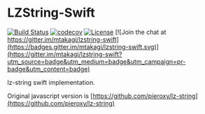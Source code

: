 # LZString-Swift

[![Build Status](https://travis-ci.org/mtakagi/lzstring-swift.svg?branch=master)](https://travis-ci.org/mtakagi/lzstring-swift)
[![codecov](https://codecov.io/gh/mtakagi/lzstring-swift/branch/master/graph/badge.svg)](https://codecov.io/gh/mtakagi/lzstring-swift)
[![License](https://img.shields.io/badge/License-WTFPL-lightgrey.svg)](http://www.wtfpl.net/)
[![Join the chat at https://gitter.im/mtakagi/lzstring-swift](https://badges.gitter.im/mtakagi/lzstring-swift.svg)](https://gitter.im/mtakagi/lzstring-swift?utm_source=badge&utm_medium=badge&utm_campaign=pr-badge&utm_content=badge)

lz-string swift implementation.

Original javascript version is [https://github.com/pieroxy/lz-string](https://github.com/pieroxy/lz-string)
